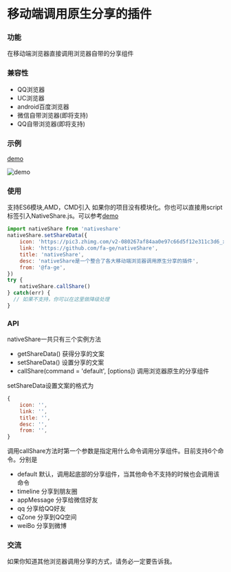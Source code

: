 # 移动端调用原生分享的插件

### 功能
在移动端浏览器直接调用浏览器自带的分享组件

### 兼容性
* QQ浏览器
* UC浏览器
* android百度浏览器
* 微信自带浏览器(即将支持)
* QQ自带浏览器(即将支持)

### 示例
[demo](https://fa-ge.github.io/nativeShare/demo/index.html)

![demo](https://fa-ge.github.io/nativeShare/demo/demo.png)

### 使用
支持ES6模块,AMD，CMD引入
如果你的项目没有模块化。你也可以直接用script标签引入NativeShare.js。可以参考[demo](https://fa-ge.github.io/nativeShare/demo/index.html)
```javascript
import nativeShare from 'nativeshare'
nativeShare.setShareData({
    icon: 'https://pic3.zhimg.com/v2-080267af84aa0e97c66d5f12e311c3d6_xl.jpg',
    link: 'https://github.com/fa-ge/nativeShare',
    title: 'nativeShare',
    desc: 'nativeShare是一个整合了各大移动端浏览器调用原生分享的插件',
    from: '@fa-ge',
})
try {
	nativeShare.callShare()
} catch(err) {
  // 如果不支持，你可以在这里做降级处理
}
```

### API

nativeShare一共只有三个实例方法

* getShareData() 获得分享的文案
* setShareData() 设置分享的文案
* callShare(command = 'default', [options]) 调用浏览器原生的分享组件

setShareData设置文案的格式为

```javascript
{
    icon: '',
    link: '',
    title: '',
    desc: '',
    from: '',
}
```

调用callShare方法时第一个参数是指定用什么命令调用分享组件。目前支持6个命令。分别是

* default 默认，调用起底部的分享组件，当其他命令不支持的时候也会调用该命令
* timeline 分享到朋友圈
* appMessage 分享给微信好友
* qq 分享给QQ好友
* qZone 分享到QQ空间
* weiBo 分享到微博




### 交流
如果你知道其他浏览器调用分享的方式，请务必一定要告诉我。